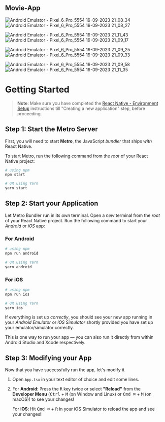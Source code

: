 ## Movie-App

![Android Emulator - Pixel_6_Pro_5554 19-09-2023 21_08_34](https://github.com/spraveensundar/Movie-App-React-Native/assets/131776093/abe6eaf6-9fa7-4953-9b8a-0e1e963a7057)        ![Android Emulator - Pixel_6_Pro_5554 19-09-2023 21_08_27](https://github.com/spraveensundar/Movie-App-React-Native/assets/131776093/2ce75220-5e9c-48a6-a73f-712b72e43198)


![Android Emulator - Pixel_6_Pro_5554 19-09-2023 21_11_43](https://github.com/spraveensundar/Movie-App-React-Native/assets/131776093/e9d2647b-0956-4b38-8b71-a8a2d86ff6c1)   ![Android Emulator - Pixel_6_Pro_5554 19-09-2023 21_09_17](https://github.com/spraveensundar/Movie-App-React-Native/assets/131776093/01166f81-d162-4b36-8df9-3650d8cade8f)


![Android Emulator - Pixel_6_Pro_5554 19-09-2023 21_09_25](https://github.com/spraveensundar/Movie-App-React-Native/assets/131776093/b6f0afba-79ba-4bd9-989a-686f0c20ba7e)    ![Android Emulator - Pixel_6_Pro_5554 19-09-2023 21_09_33](https://github.com/spraveensundar/Movie-App-React-Native/assets/131776093/2c3a2f01-5f28-418a-9fab-deb21ab0e0f8)



![Android Emulator - Pixel_6_Pro_5554 19-09-2023 21_09_58](https://github.com/spraveensundar/Movie-App-React-Native/assets/131776093/4cc21f6b-6c13-43b7-bbc4-4085d3359eda)    ![Android Emulator - Pixel_6_Pro_5554 19-09-2023 21_11_35](https://github.com/spraveensundar/Movie-App-React-Native/assets/131776093/b6b3802c-d817-4519-8ce5-8398efc773b6)








# Getting Started

>**Note**: Make sure you have completed the [React Native - Environment Setup](https://reactnative.dev/docs/environment-setup) instructions till "Creating a new application" step, before proceeding.

## Step 1: Start the Metro Server

First, you will need to start **Metro**, the JavaScript _bundler_ that ships _with_ React Native.

To start Metro, run the following command from the _root_ of your React Native project:

```bash
# using npm
npm start

# OR using Yarn
yarn start
```

## Step 2: Start your Application

Let Metro Bundler run in its _own_ terminal. Open a _new_ terminal from the _root_ of your React Native project. Run the following command to start your _Android_ or _iOS_ app:

### For Android

```bash
# using npm
npm run android

# OR using Yarn
yarn android
```

### For iOS

```bash
# using npm
npm run ios

# OR using Yarn
yarn ios
```

If everything is set up _correctly_, you should see your new app running in your _Android Emulator_ or _iOS Simulator_ shortly provided you have set up your emulator/simulator correctly.

This is one way to run your app — you can also run it directly from within Android Studio and Xcode respectively.

## Step 3: Modifying your App

Now that you have successfully run the app, let's modify it.

1. Open `App.tsx` in your text editor of choice and edit some lines.
2. For **Android**: Press the <kbd>R</kbd> key twice or select **"Reload"** from the **Developer Menu** (<kbd>Ctrl</kbd> + <kbd>M</kbd> (on Window and Linux) or <kbd>Cmd ⌘</kbd> + <kbd>M</kbd> (on macOS)) to see your changes!

   For **iOS**: Hit <kbd>Cmd ⌘</kbd> + <kbd>R</kbd> in your iOS Simulator to reload the app and see your changes!

